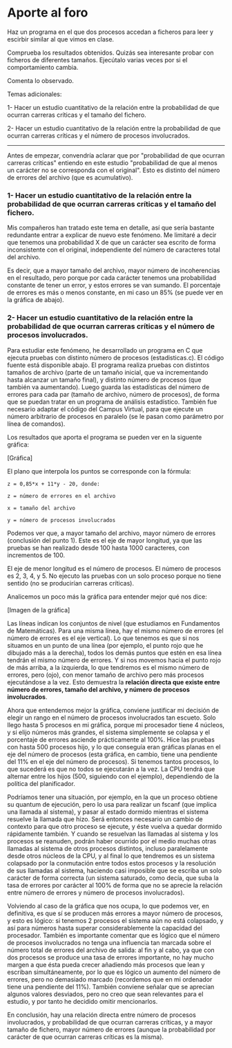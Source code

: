 # Aporte al foro

Haz un programa en el que dos procesos accedan a ficheros para leer y escirbir similar al que vimos en clase.

Comprueba los resultados obtenidos. Quizás sea interesante probar con ficheros de diferentes tamaños. Ejecútalo varias veces por si el comportamiento cambia.

Comenta lo observado.

Temas adicionales:

1- Hacer un estudio cuantitativo de la relación entre la probabilidad de que ocurran carreras críticas y el tamaño del fichero.

2- Hacer un estudio cuantitativo de la relación entre la probabilidad de que ocurran carreras críticas y el número de procesos involucrados.

---

Antes de empezar, convendría aclarar que por "probabilidad de que ocurran carreras críticas" entiendo en este estudio "probabilidad de que al menos un carácter no se corresponda con el original". Esto es distinto del número de errores del archivo (que es acumulativo).

### 1- Hacer un estudio cuantitativo de la relación entre la probabilidad de que ocurran carreras críticas y el tamaño del fichero.

Mis compañeros han tratado este tema en detalle, así que sería bastante redundante entrar a explicar de nuevo este fenómeno. Me limitaré a decir que tenemos una probabilidad X de que un carácter sea escrito de forma inconsistente con el original, independiente del número de caracteres total del archivo.

Es decir, que a mayor tamaño del archivo, mayor número de incoherencias en el resultado, pero porque por cada carácter tenemos una probabilidad constante de tener un error, y estos errores se van sumando. El porcentaje de errores es más o menos constante, en mi caso un 85% (se puede ver en la gráfica de abajo).

### 2- Hacer un estudio cuantitativo de la relación entre la probabilidad de que ocurran carreras críticas y el número de procesos involucrados.

Para estudiar este fenómeno, he desarrollado un programa en C que ejecuta pruebas con distinto número de procesos (estadisticas.c). El código fuente está disponible abajo. El programa realiza pruebas con distintos tamaños de archivo (parte de un tamaño inicial, que va incrementando hasta alcanzar un tamaño final), y distinto número de procesos (que también va aumentando). Luego guarda las estadísticas del número de errores para cada par (tamaño de archivo, número de procesos), de forma que se puedan tratar en un programa de análisis estadístico. También fue necesario adaptar el código del Campus Virtual, para que ejecute un número arbitrario de procesos en paralelo (se le pasan como parámetro por línea de comandos).

Los resultados que aporta el programa se pueden ver en la siguente gráfica:

\[Gráfica\]

El plano que interpola los puntos se corresponde con la fórmula:

```
z = 0,85*x + 11*y - 20, donde:

z = número de errores en el archivo

x = tamaño del archivo

y = número de procesos involucrados
```

Podemos ver que, a mayor tamaño del archivo, mayor número de errores (conclusión del punto 1). Este es el eje de mayor longitud, ya que las pruebas se han realizado desde 100 hasta 1000 caracteres, con incrementos de 100.

El eje de menor longitud es el número de procesos. El número de procesos es 2, 3, 4, y 5. No ejecuto las pruebas con un solo proceso porque no tiene sentido (no se producirían carreras críticas).

Analicemos un poco más la gráfica para entender mejor qué nos dice:

\[Imagen de la gráfica\]

Las líneas indican los conjuntos de nivel (que estudiamos en Fundamentos de Matemáticas). Para una misma línea, hay el mismo número de errores (el número de errores es el eje vertical). Lo que tenemos es que si nos situamos en un punto de una línea (por ejemplo, el punto rojo que he dibujado más a la derecha), todos los demás puntos que estén en esa línea tendrán el mismo número de errores. Y si nos movemos hacia el punto rojo de más arriba, a la izquierda, lo que tendremos es el mismo número de errores, pero (ojo), con menor tamaño de archivo pero más procesos ejecutándose a la vez. Esto demuestra la **relación directa que existe entre número de errores, tamaño del archivo, y número de procesos involucrados**.

Ahora que entendemos mejor la gráfica, conviene justificar mi decisión de elegir un rango en el número de procesos involucrados tan escueto. Solo llego hasta 5 procesos en mi gráfica, porque mi procesador tiene 4 núcleos, y si elijo números más grandes, el sistema simplemente se colapsa y el porcentaje de errores asciende prácticamente al 100%. Hice las pruebas con hasta 500 procesos hijo, y lo que conseguía eran gráficas planas en el eje del número de procesos (esta gráfica, en cambio, tiene una pendiente del 11% en el eje del número de procesos). Si tenemos tantos procesos, lo que sucederá es que no todos se ejecutarán a la vez. La CPU tendrá que alternar entre los hijos (500, siguiendo con el ejemplo), dependiendo de la política del planificador.

Podríamos tener una situación, por ejemplo, en la que un proceso obtiene su quantum de ejecución, pero lo usa para realizar un fscanf (que implica una llamada al sistema), y pasar al estado dormido mientras el sistema resuelve la llamada que hizo. Será entonces necesario un cambio de contexto para que otro proceso se ejecute, y éste vuelva a quedar dormido rápidamente también. Y cuando se resuelvan las llamadas al sistema y los procesos se reanuden, podrán haber ocurrido por el medio muchas otras llamadas al sistema de otros procesos distintos, incluso paralelamente desde otros núcleos de la CPU, y al final lo que tendremos es un sistema colapsado por la conmutación entre todos estos procesos y la resolución de sus llamadas al sistema, haciendo casi imposible que se escriba un solo carácter de forma correcta (un sistema saturado, como decía, que suba la tasa de errores por carácter al 100% de forma que no se aprecie la relación entre número de errores y número de procesos involucrados).

Volviendo al caso de la gráfica que nos ocupa, lo que podemos ver, en definitiva, es que sí se producen más errores a mayor número de procesos, y esto es lógico: si tenemos 2 procesos el sistema aún no está colapsado, y así para números hasta superar considerablemente la capacidad del procesador. También es importante comentar que es lógico que el número de procesos involucrados no tenga una influencia tan marcada sobre el número total de errores del archivo de salida: al fin y al cabo, ya que con dos procesos se produce una tasa de errores importante, no hay mucho margen a que ésta pueda crecer añadiendo más procesos que lean y escriban simultáneamente, por lo que es lógico un aumento del número de errores, pero no demasiado marcado (recordemos que en mi ordenador tiene una pendiente del 11%). También conviene señalar que se aprecian algunos valores desviados, pero no creo que sean relevantes para el estudio, y por tanto he decidido omitir mencionarlos.

En conclusión, hay una relación directa entre número de procesos involucrados, y probabilidad de que ocurran carreras críticas, y a mayor tamaño de fichero, mayor número de errores (aunque la probabilidad por carácter de que ocurran carreras críticas es la misma).